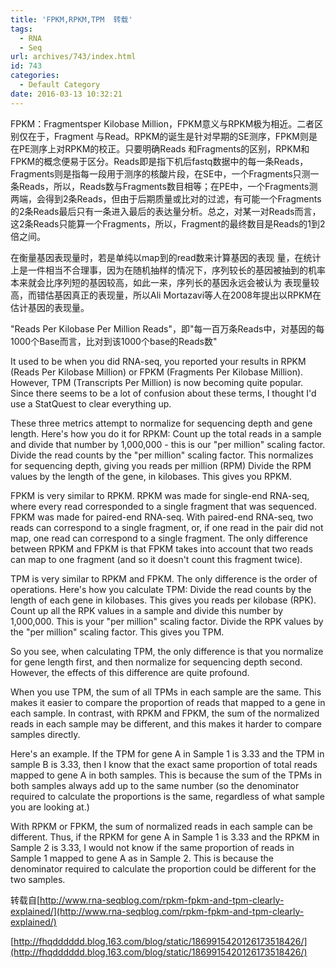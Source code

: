 ```yaml
---
title: 'FPKM,RPKM,TPM  转载'
tags:
  - RNA
  - Seq
url: archives/743/index.html
id: 743
categories:
  - Default Category
date: 2016-03-13 10:32:21
---
```


FPKM：Fragmentsper Kilobase Million，FPKM意义与RPKM极为相近。二者区别仅在于，Fragment 与Read。RPKM的诞生是针对早期的SE测序，FPKM则是在PE测序上对RPKM的校正。只要明确​Reads 和Fragments的区别，RPKM和FPKM的概念便易于区分。Reads即是指下机后fastq数据中的每一条Reads，Fragments则是指每一段用于测序的核酸片段，在SE中，一个Fragments只测一条Reads，所以，Reads数与Fragments数目相等；在PE中，一个Fragments测两端，会得到2条Reads，但由于后期质量或比对的过滤，有可能一个Fragments的2条Reads最后只有一条进入最后的表达量分析。总之，对某一对Reads而言，这2条Reads只能算一个Fragments，所以，Fragment的最终数目是Reads的1到2倍之间。

在衡量基因表现量时，若是单纯以map到的read数来计算基因的表现 量，在统计上是一件相当不合理事，因为在随机抽样的情况下，序列较长的基因被抽到的机率本来就会比序列短的基因较高，如此一来，序列长的基因永远会被认为 表现量较高，而错估基因真正的表现量，所以Ali Mortazavi等人在2008年提出以RPKM在估计基因的表现量。

"Reads Per Kilobase Per Million Reads"​，即"每一百万条Reads中，对基因的每1000个Base而言，比对到该1000个base的Reads数"

It used to be when you did RNA-seq, you reported your results in RPKM (Reads Per Kilobase Million) or FPKM (Fragments Per Kilobase Million). However, TPM (Transcripts Per Million) is now becoming quite popular. Since there seems to be a lot of confusion about these terms, I thought I'd use a StatQuest to clear everything up.

These three metrics attempt to normalize for sequencing depth and gene length. Here's how you do it for RPKM:
Count up the total reads in a sample and divide that number by 1,000,000 - this is our "per million" scaling factor.
Divide the read counts by the "per million" scaling factor. This normalizes for sequencing depth, giving you reads per million (RPM)
Divide the RPM values by the length of the gene, in kilobases. This gives you RPKM.
<!--more-->

FPKM is very similar to RPKM. RPKM was made for single-end RNA-seq, where every read corresponded to a single fragment that was sequenced. FPKM was made for paired-end RNA-seq. With paired-end RNA-seq, two reads can correspond to a single fragment, or, if one read in the pair did not map, one read can correspond to a single fragment. The only difference between RPKM and FPKM is that FPKM takes into account that two reads can map to one fragment (and so it doesn't count this fragment twice).

TPM is very similar to RPKM and FPKM. The only difference is the order of operations. Here's how you calculate TPM:
Divide the read counts by the length of each gene in kilobases. This gives you reads per kilobase (RPK).
Count up all the RPK values in a sample and divide this number by 1,000,000. This is your "per million" scaling factor.
Divide the RPK values by the "per million" scaling factor. This gives you TPM.

So you see, when calculating TPM, the only difference is that you normalize for gene length first, and then normalize for sequencing depth second. However, the effects of this difference are quite profound.

When you use TPM, the sum of all TPMs in each sample are the same. This makes it easier to compare the proportion of reads that mapped to a gene in each sample. In contrast, with RPKM and FPKM, the sum of the normalized reads in each sample may be different, and this makes it harder to compare samples directly.

Here's an example. If the TPM for gene A in Sample 1 is 3.33 and the TPM in sample B is 3.33, then I know that the exact same proportion of total reads mapped to gene A in both samples. This is because the sum of the TPMs in both samples always add up to the same number (so the denominator required to calculate the proportions is the same, regardless of what sample you are looking at.)

With RPKM or FPKM, the sum of normalized reads in each sample can be different. Thus, if the RPKM for gene A in Sample 1 is 3.33 and the RPKM in Sample 2 is 3.33, I would not know if the same proportion of reads in Sample 1 mapped to gene A as in Sample 2. This is because the denominator required to calculate the proportion could be different for the two samples.

转载自[http://www.rna-seqblog.com/rpkm-fpkm-and-tpm-clearly-explained/](http://www.rna-seqblog.com/rpkm-fpkm-and-tpm-clearly-explained/)

[http://fhqdddddd.blog.163.com/blog/static/1869915420126173518426/](http://fhqdddddd.blog.163.com/blog/static/1869915420126173518426/)